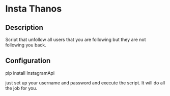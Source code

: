 # Insta Thanos

## Description

Script that unfollow all users that you are following but they are not following you back.

## Configuration

pip install InstagramApi

just set up your username and password and execute the script. It will do all the job for you.
